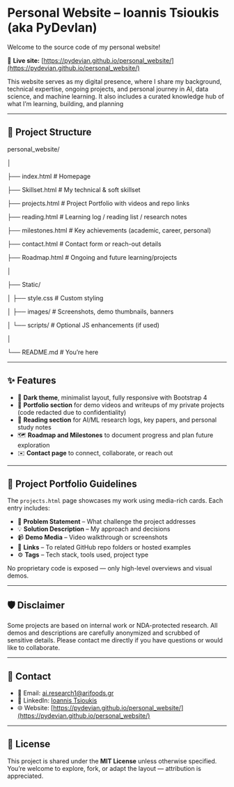 # Personal Website – Ioannis Tsioukis (aka PyDevIan)

Welcome to the source code of my personal website!

🔗 **Live site:** [https://pydevian.github.io/personal_website/](https://pydevian.github.io/personal_website/)

This website serves as my digital presence, where I share my background, technical expertise, ongoing projects, and personal journey in AI, data science, and machine learning. It also includes a curated knowledge hub of what I’m learning, building, and planning

---

## 📁 Project Structure

personal_website/

│

├── index.html             # Homepage

├── Skillset.html          # My technical & soft skillset

├── projects.html          # Project Portfolio with videos and repo links

├── reading.html           # Learning log / reading list / research notes

├── milestones.html        # Key achievements (academic, career, personal)

├── contact.html           # Contact form or reach-out details

├── Roadmap.html           # Ongoing and future learning/projects

│

├── Static/

│   ├── style.css          # Custom styling

│   ├── images/            # Screenshots, demo thumbnails, banners

│   └── scripts/           # Optional JS enhancements (if used)

│

└── README.md              # You’re here

---

## ✨ Features

- 🎨 **Dark theme**, minimalist layout, fully responsive with Bootstrap 4
- 🧠 **Portfolio section** for demo videos and writeups of my private projects (code redacted due to confidentiality)
- 📖 **Reading section** for AI/ML research logs, key papers, and personal study notes
- 🗺️ **Roadmap and Milestones** to document progress and plan future exploration
- ✉️ **Contact page** to connect, collaborate, or reach out

---

## 🧱 Project Portfolio Guidelines

The `projects.html` page showcases my work using media-rich cards. Each entry includes:

- 🧩 **Problem Statement** – What challenge the project addresses
- 💡 **Solution Description** – My approach and decisions
- 📹 **Demo Media** – Video walkthrough or screenshots
- 🔗 **Links** – To related GitHub repo folders or hosted examples
- ⚙️ **Tags** – Tech stack, tools used, project type

No proprietary code is exposed — only high-level overviews and visual demos.

---

## 🛡️ Disclaimer

Some projects are based on internal work or NDA-protected research. All demos and descriptions are carefully anonymized and scrubbed of sensitive details. Please contact me directly if you have questions or would like to collaborate.

---

## 🤝 Contact

- 📧 Email: ai.research1@arifoods.gr
- 💼 LinkedIn: [Ioannis Tsioukis](https://linkedin.com/in/ioannis-tsioukis)
- 🌐 Website: [https://pydevian.github.io/personal_website/](https://pydevian.github.io/personal_website/)

---

## 📌 License

This project is shared under the **MIT License** unless otherwise specified. You’re welcome to explore, fork, or adapt the layout — attribution is appreciated.
